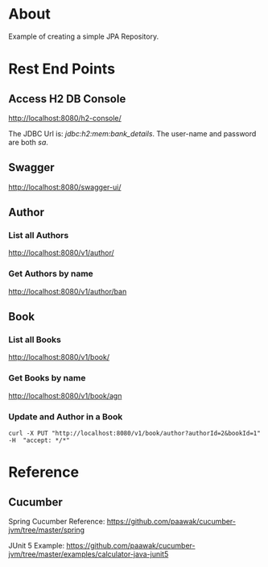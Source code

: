 # About

Example of creating a simple JPA Repository.

# Rest End Points

## Access H2 DB Console

<http://localhost:8080/h2-console/>

The JDBC Url is: *jdbc:h2:mem:bank_details*. The user-name and password are both *sa*.

## Swagger

<http://localhost:8080/swagger-ui/>

## Author
### List all Authors

<http://localhost:8080/v1/author/>

### Get Authors by name

<http://localhost:8080/v1/author/ban>

## Book
### List all Books

<http://localhost:8080/v1/book/>

### Get Books by name

<http://localhost:8080/v1/book/agn>

### Update and Author in a Book

    curl -X PUT "http://localhost:8080/v1/book/author?authorId=2&bookId=1" -H  "accept: */*"

# Reference
## Cucumber
Spring Cucumber Reference: <https://github.com/paawak/cucumber-jvm/tree/master/spring>    

JUnit 5 Example: <https://github.com/paawak/cucumber-jvm/tree/master/examples/calculator-java-junit5>

